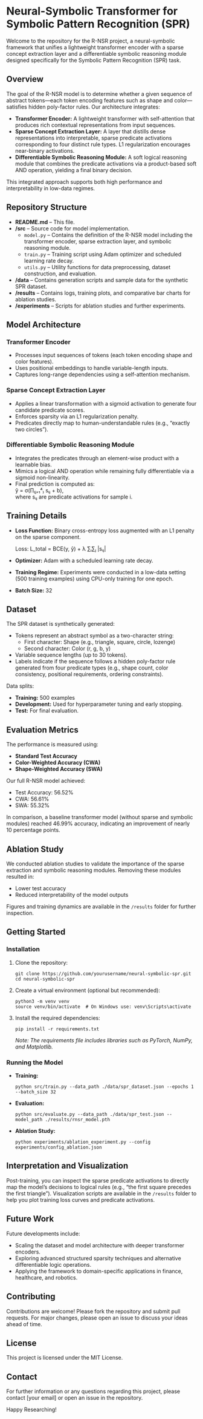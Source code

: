 # Neural-Symbolic Transformer for Symbolic Pattern Recognition (SPR)

Welcome to the repository for the R-NSR project, a neural-symbolic framework that unifies a lightweight transformer encoder with a sparse concept extraction layer and a differentiable symbolic reasoning module designed specifically for the Symbolic Pattern Recognition (SPR) task.

## Overview

The goal of the R-NSR model is to determine whether a given sequence of abstract tokens—each token encoding features such as shape and color—satisfies hidden poly-factor rules. Our architecture integrates:

- **Transformer Encoder:** A lightweight transformer with self-attention that produces rich contextual representations from input sequences.
- **Sparse Concept Extraction Layer:** A layer that distills dense representations into interpretable, sparse predicate activations corresponding to four distinct rule types. L1 regularization encourages near-binary activations.
- **Differentiable Symbolic Reasoning Module:** A soft logical reasoning module that combines the predicate activations via a product-based soft AND operation, yielding a final binary decision.

This integrated approach supports both high performance and interpretability in low-data regimes.

## Repository Structure

- **README.md** – This file.
- **/src** – Source code for model implementation.
  - `model.py` – Contains the definition of the R-NSR model including the transformer encoder, sparse extraction layer, and symbolic reasoning module.
  - `train.py` – Training script using Adam optimizer and scheduled learning rate decay.
  - `utils.py` – Utility functions for data preprocessing, dataset construction, and evaluation.
- **/data** – Contains generation scripts and sample data for the synthetic SPR dataset.
- **/results** – Contains logs, training plots, and comparative bar charts for ablation studies.
- **/experiments** – Scripts for ablation studies and further experiments.

## Model Architecture

### Transformer Encoder
- Processes input sequences of tokens (each token encoding shape and color features).
- Uses positional embeddings to handle variable-length inputs.
- Captures long-range dependencies using a self-attention mechanism.

### Sparse Concept Extraction Layer
- Applies a linear transformation with a sigmoid activation to generate four candidate predicate scores.
- Enforces sparsity via an L1 regularization penalty.
- Predicates directly map to human-understandable rules (e.g., “exactly two circles”).

### Differentiable Symbolic Reasoning Module
- Integrates the predicates through an element-wise product with a learnable bias.
- Mimics a logical AND operation while remaining fully differentiable via a sigmoid non-linearity.
- Final prediction is computed as:  
  ŷ = σ(∏₍ⱼ₌₁⁴₎ sᵢⱼ + b),  
  where sᵢⱼ are predicate activations for sample i.

## Training Details

- **Loss Function:** Binary cross-entropy loss augmented with an L1 penalty on the sparse component.
  
  Loss:  L_total = BCE(y, ŷ) + λ ∑ᵢ∑ⱼ |sᵢⱼ|
  
- **Optimizer:** Adam with a scheduled learning rate decay.
- **Training Regime:** Experiments were conducted in a low-data setting (500 training examples) using CPU-only training for one epoch.
- **Batch Size:** 32

## Dataset

The SPR dataset is synthetically generated:
- Tokens represent an abstract symbol as a two-character string:
  - First character: Shape (e.g., triangle, square, circle, lozenge)
  - Second character: Color (r, g, b, y)
- Variable sequence lengths (up to 30 tokens).
- Labels indicate if the sequence follows a hidden poly-factor rule generated from four predicate types (e.g., shape count, color consistency, positional requirements, ordering constraints).

Data splits:
- **Training:** 500 examples
- **Development:** Used for hyperparameter tuning and early stopping.
- **Test:** For final evaluation.

## Evaluation Metrics

The performance is measured using:
- **Standard Test Accuracy**
- **Color-Weighted Accuracy (CWA)**
- **Shape-Weighted Accuracy (SWA)**

Our full R-NSR model achieved:
- Test Accuracy: 56.52%
- CWA: 56.61%
- SWA: 55.32%

In comparison, a baseline transformer model (without sparse and symbolic modules) reached 46.99% accuracy, indicating an improvement of nearly 10 percentage points.

## Ablation Study

We conducted ablation studies to validate the importance of the sparse extraction and symbolic reasoning modules. Removing these modules resulted in:
- Lower test accuracy
- Reduced interpretability of the model outputs

Figures and training dynamics are available in the `/results` folder for further inspection.

## Getting Started

### Installation

1. Clone the repository:
   ```
   git clone https://github.com/yourusername/neural-symbolic-spr.git
   cd neural-symbolic-spr
   ```

2. Create a virtual environment (optional but recommended):
   ```
   python3 -m venv venv
   source venv/bin/activate  # On Windows use: venv\Scripts\activate
   ```

3. Install the required dependencies:
   ```
   pip install -r requirements.txt
   ```
   *Note: The requirements file includes libraries such as PyTorch, NumPy, and Matplotlib.*

### Running the Model

- **Training:**
  ```
  python src/train.py --data_path ./data/spr_dataset.json --epochs 1 --batch_size 32
  ```

- **Evaluation:**
  ```
  python src/evaluate.py --data_path ./data/spr_test.json --model_path ./results/rnsr_model.pth
  ```

- **Ablation Study:**
  ```
  python experiments/ablation_experiment.py --config experiments/config_ablation.json
  ```

## Interpretation and Visualization

Post-training, you can inspect the sparse predicate activations to directly map the model’s decisions to logical rules (e.g., “the first square precedes the first triangle”). Visualization scripts are available in the `/results` folder to help you plot training loss curves and predicate activations.

## Future Work

Future developments include:
- Scaling the dataset and model architecture with deeper transformer encoders.
- Exploring advanced structured sparsity techniques and alternative differentiable logic operations.
- Applying the framework to domain-specific applications in finance, healthcare, and robotics.

## Contributing

Contributions are welcome! Please fork the repository and submit pull requests. For major changes, please open an issue to discuss your ideas ahead of time.

## License

This project is licensed under the MIT License.

## Contact

For further information or any questions regarding this project, please contact [your email] or open an issue in the repository.

Happy Researching!